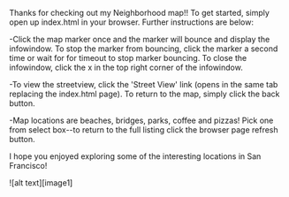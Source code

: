 Thanks for checking out my Neighborhood map!!  To get started, simply open up index.html in your browser.  Further instructions are below:

-Click the map marker once and the marker will bounce and display the infowindow.  To stop the marker from bouncing, click the marker a second time or wait for for timeout to stop marker bouncing.  To close the infowindow, click the x in the top right corner of the infowindow.

-To view the streetview, click the 'Street View' link (opens in the same tab replacing the index.html page).  To return to the map, simply click the back button.

-Map locations are beaches, bridges, parks, coffee and pizzas! Pick one from select box--to return to the full listing click the browser page refresh button.

I hope you enjoyed exploring some of the interesting locations in San Francisco!

![alt text][image1]
